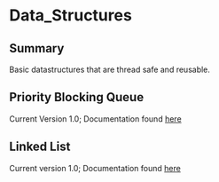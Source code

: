 # Data_Structures

## Summary

Basic datastructures that are thread safe and reusable.

## Priority Blocking Queue

Current Version 1.0; Documentation found [here](http://theif519.github.io/Data_Structures_Documentation/Priority_Blocking_Queue/)

## Linked List

Current version 1.0; Documentation found
[here](http://theif519.github.io/Linked_List_Documentation/)
